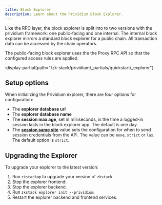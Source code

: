```yaml
---
title: Block Explorer
description: Learn about the Prividium Block Explorer.
---
```


Like the RPC layer, the block explorer is split into to two versions with the prividium framework:
one public-facing and one internal.
The internal block explorer mirrors a standard block explorer for a public chain.
All transaction data can be accessed by the chain operators.

The public-facing block explorer uses the the Proxy RPC API so that the configured access rules are applied.

:display-partial{path="/zk-stack/prividium/_partials/quickstart/_explorer"}

## Setup options

When initializing the Prividium explorer,
there are four options for configuration:

- The **explorer database url**
- The **explorer database name**
- The **session max age**, set in milliseconds, is the time a logged-in session lasts in the block explorer app.
  The default is one day.
- The [**session same site**](https://developer.mozilla.org/en-US/docs/Web/HTTP/Reference/Headers/Set-Cookie#samesitesamesite-value) value
  sets the configuration for when to send session credentials from the API.
  The value can be `none`, `strict` or `lax`.
  The default option is `strict`.

## Upgrading the Explorer

To upgrade your explorer to the latest version:

1. Run `zkstackup` to upgrade your version of `zkstack`.
1. Stop the explorer frontend.
1. Stop the explorer backend.
1. Run `zkstack explorer init --prividium`.
1. Restart the explorer backend and frontend services.
